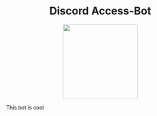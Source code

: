 <div align="center">
  
<h1>Discord Access-Bot</h1>
<img src="https://i.imgur.com/5fjov9a.png"; width="200"; height="200">
  
</div>

<p>This bot is cool</p>
